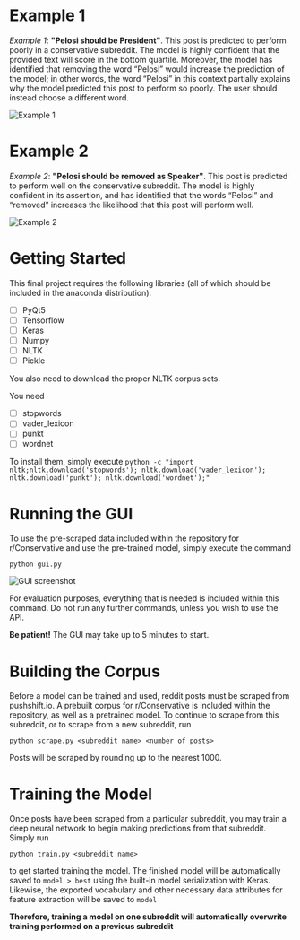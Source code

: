 # Example 1

*Example 1*: **"Pelosi should be President"**. This post is predicted to perform poorly in a conservative subreddit. The model is highly confident that the provided text will score in the bottom quartile. Moreover, the model has identified that removing the word “Pelosi” would increase the prediction of the model; in other words, the word “Pelosi” in this context partially explains why the model predicted this post to perform so poorly. The user should instead choose a different word.

![Example 1](https://i.ibb.co/7QDj6xw/image6.png)

# Example 2
 
*Example 2*: **"Pelosi should be removed as Speaker"**. This post is predicted to perform well on the conservative subreddit. The model is highly confident in its assertion, and has identified that the words “Pelosi” and “removed” increases the likelihood that this post will perform well.

![Example 2](https://i.ibb.co/tm5SM21/image1.png)

# Getting Started

This final project requires the following libraries (all of which should be included in the anaconda distribution):

 - [ ] PyQt5
 - [ ] Tensorflow
 - [ ] Keras
 - [ ] Numpy
 - [ ] NLTK
 - [ ] Pickle

You also need to download the proper NLTK corpus sets. 

You need
 - [ ] stopwords
 - [ ] vader_lexicon
 - [ ] punkt
 - [ ] wordnet

To install them, simply execute
`python -c "import nltk;nltk.download('stopwords');
nltk.download('vader_lexicon');
nltk.download('punkt');
nltk.download('wordnet');"`
 
# Running the GUI

To use the pre-scraped data included within the repository for r/Conservative and use the pre-trained model, simply execute the command

`python gui.py`

![GUI screenshot](https://i.ibb.co/J3Q9tXw/image7.png)

For evaluation purposes, everything that is needed is included within this command. Do not run any further commands, unless you wish to use the API.

**Be patient!** The GUI may take up to 5 minutes to start.

# Building the Corpus

Before a model can be trained and used, reddit posts must be scraped from pushshift.io. A prebuilt corpus for r/Conservative is included within the repository, as well as a pretrained model. To continue to scrape from this subreddit, or to scrape from a new subreddit, run 

    python scrape.py <subreddit name> <number of posts>


Posts will be scraped by rounding up to the nearest 1000.

# Training the Model

Once posts have been scraped from a particular subreddit, you may train a deep neural network to begin making predictions from that subreddit. Simply run

    python train.py <subreddit name>

to get started training the model. The finished model will be automatically saved to `model > best` using the built-in model serialization with Keras. Likewise, the exported vocabulary and other necessary data attributes for feature extraction will be saved to `model` 

**Therefore, training a model on one subreddit will automatically overwrite training performed on a previous subreddit**

